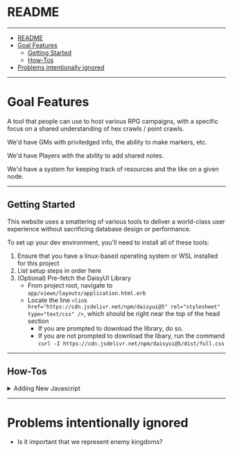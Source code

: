 # README

---

<!-- TOC -->
* [README](#readme)
* [Goal Features](#goal-features)
  * [Getting Started](#getting-started)
  * [How-Tos](#how-tos)
* [Problems intentionally ignored](#problems-intentionally-ignored)
<!-- TOC -->

---

# Goal Features

A tool that people can use to host various RPG campaigns, with a specific focus on a shared understanding of hex crawls / point crawls.

We'd have GMs with priviledged info, the ability to make markers, etc.

We'd have Players with the ability to add shared notes.

We'd have a system for keeping track of resources and the like on a given node.

---
## Getting Started

This website uses a smattering of various tools to deliver a world-class user experience without sacrificing database design or performance.

To set up your dev environment, you'll need to install all of these tools:

1. Ensure that you have a linux-based operating system or WSL installed for this project
2. List setup steps in order here
3. (Optional) Pre-fetch the DaisyUI Library
   * From project root, navigate to `app/views/layouts/application.html.erb`
   * Locate the line `<link href="https://cdn.jsdelivr.net/npm/daisyui@5" rel="stylesheet" type="text/css" />`, which should be right near the top of the head section
     * If you are prompted to download the library, do so.
     * If you are not prompted to download the libary, run the command `curl -I https://cdn.jsdelivr.net/npm/daisyui@5/dist/full.css`
---

## How-Tos

<details>
<summary>Adding New Javascript</summary>

1. **Create controller file:** `app/javascript/controllers/your_controller_name.js`
```javascript
import { Controller } from "@hotwired/stimulus"
export default class extends Controller {
  static targets = ["element"]
  yourMethod(event) { /* your code */ }
}
```
2. **Register in index:** Add to `app/javascript/controllers/index.js`
```javascript
import YourController from "./your_controller_name"
application.register("your-controller-name", YourController)
```
3. **Build JavaScript:** Run `npm run build`
4. **Add to ERB:** Use `data-controller` attribute
```erb
<div data-controller="your-controller-name">
  <button data-action="click->your-controller-name#yourMethod">Click</button>
  <div data-your-controller-name-target="element">Content</div>
</div>
```
**Notes:**
* Controller registration uses kebab-case (dashes)
* File names use snake_case (underscores)
* Always rebuild after changes (`npm run build` or `esbuild ...`)
</details>

---

# Problems intentionally ignored

* Is it important that we represent enemy kingdoms?